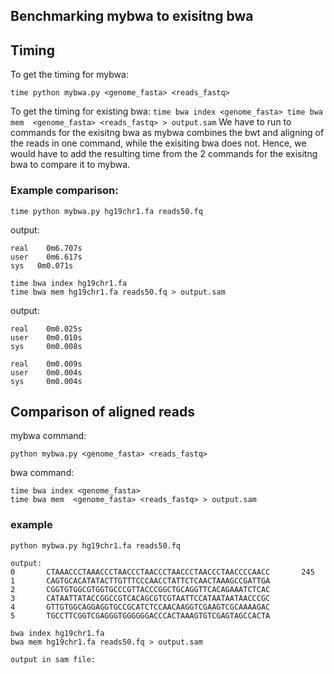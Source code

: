 ## Benchmarking mybwa to exisitng bwa 

## Timing 
To get the timing for mybwa: 
```
time python mybwa.py <genome_fasta> <reads_fastq>
```
To get the timing for existing bwa: 
``
time bwa index <genome_fasta>
time bwa mem  <genome_fasta> <reads_fastq> > output.sam
``
We have to run to commands for the exisitng bwa as mybwa combines the bwt and aligning of the reads in one command, while the exisiting bwa does not. Hence, we would have to add the resulting time from the 2 commands for the exisitng bwa to compare it to mybwa.

### Example comparison: 
```
time python mybwa.py hg19chr1.fa reads50.fq
```
output: 
```
real    0m6.707s
user    0m6.617s
sys   0m0.071s
```
```
time bwa index hg19chr1.fa
time bwa mem hg19chr1.fa reads50.fq > output.sam
```
output: 
```
real    0m0.025s
user    0m0.010s
sys     0m0.008s

real    0m0.009s
user    0m0.004s
sys     0m0.004s
```
## Comparison of aligned reads
mybwa command: 
```
python mybwa.py <genome_fasta> <reads_fastq>
```
bwa command: 
```
time bwa index <genome_fasta>
time bwa mem  <genome_fasta> <reads_fastq> > output.sam
```

### example 
```
python mybwa.py hg19chr1.fa reads50.fq

output: 
0       CTAAACCCTAAACCCTAACCCTAACCCTAACCCTAACCCTAACCCCAACC       245
1       CAGTGCACATATACTTGTTTCCCAACCTATTCTCAACTAAAGCCGATTGA
2       CGGTGTGGCGTGGTGCCCGTTACCCGGCTGCAGGTTCACAGAAATCTCAC
3       CATAATTATACCGGCCGTCACAGCGTCGTAATTCCATAATAATAACCCGC
4       GTTGTGGCAGGAGGTGCCGCATCTCCAACAAGGTCGAAGTCGCAAAAGAC
5       TGCCTTCGGTCGAGGGTGGGGGGACCCACTAAAGTGTCGAGTAGCCACTA

```
```
bwa index hg19chr1.fa
bwa mem hg19chr1.fa reads50.fq > output.sam

output in sam file: 

```






